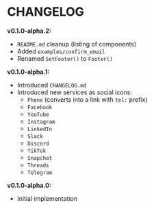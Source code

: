 # CHANGELOG

**v0.1.0-alpha.2:**
- `README.md` cleanup (listing of components)
- Added `examples/confirm_email`
- Renamed `SetFooter()` to `Footer()`

**v0.1.0-alpha.1:**
- Introduced `CHANGELOG.md`
- Introduced new services as social icons:
  - `Phone` (converts into a link with `tel:` prefix)
  - `Facebook`
  - `YouTube`
  - `Instagram`
  - `LinkedIn`
  - `Slack`
  - `Discord`
  - `TikTok`
  - `Snapchat`
  - `Threads`
  - `Telegram`

**v0.1.0-alpha.0:**
- Initial implementation